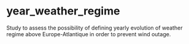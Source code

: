 # year_weather_regime
Study to assess the possibility of defining yearly evolution of weather regime above Europe-Atlantique in order to prevent wind outage.

